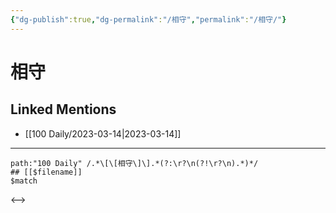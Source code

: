 ```yaml
---
{"dg-publish":true,"dg-permalink":"/相守","permalink":"/相守/"}
---
```


# 相守

## Linked Mentions
- [[100 Daily/2023-03-14\|2023-03-14]]


---

```expander
path:"100 Daily" /.*\[\[相守\]\].*(?:\r?\n(?!\r?\n).*)*/
## [[$filename]]
$match
```

<-->
